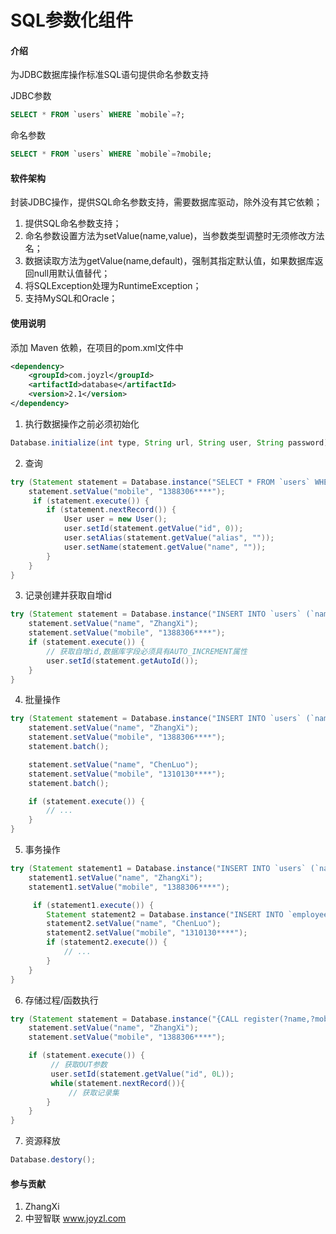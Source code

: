# SQL参数化组件

#### 介绍
为JDBC数据库操作标准SQL语句提供命名参数支持

JDBC参数
```SQL
SELECT * FROM `users` WHERE `mobile`=?;
```
命名参数
```SQL
SELECT * FROM `users` WHERE `mobile`=?mobile;
```

#### 软件架构
封装JDBC操作，提供SQL命名参数支持，需要数据库驱动，除外没有其它依赖；
1. 提供SQL命名参数支持；
2. 命名参数设置方法为setValue(name,value)，当参数类型调整时无须修改方法名；
3. 数据读取方法为getValue(name,default)，强制其指定默认值，如果数据库返回null用默认值替代；
4. 将SQLException处理为RuntimeException；
5. 支持MySQL和Oracle；

#### 使用说明

添加 Maven 依赖，在项目的pom.xml文件中

```xml
<dependency>
	<groupId>com.joyzl</groupId>
	<artifactId>database</artifactId>
	<version>2.1</version>
</dependency>
```

1.  执行数据操作之前必须初始化
```java
Database.initialize(int type, String url, String user, String password);
```
2.  查询
```java
try (Statement statement = Database.instance("SELECT * FROM `users` WHERE `mobile`=?mobile")){
    statement.setValue("mobile", "1388306****");
     if (statement.execute()) {
        if (statement.nextRecord()) {
            User user = new User();
            user.setId(statement.getValue("id", 0));
            user.setAlias(statement.getValue("alias", ""));
            user.setName(statement.getValue("name", ""));
        }
    }
}
```
3.  记录创建并获取自增id
```java
try (Statement statement = Database.instance("INSERT INTO `users` (`name`,`mobile`) VALUES (?name,?mobile)")){
    statement.setValue("name", "ZhangXi");
    statement.setValue("mobile", "1388306****");
    if (statement.execute()) {
        // 获取自增id,数据库字段必须具有AUTO_INCREMENT属性
        user.setId(statement.getAutoId());
    }
}
```
4. 批量操作
```java
try (Statement statement = Database.instance("INSERT INTO `users` (`name`,`mobile`) VALUES (?name,?mobile)")){
    statement.setValue("name", "ZhangXi");
    statement.setValue("mobile", "1388306****");
    statement.batch();

    statement.setValue("name", "ChenLuo");
    statement.setValue("mobile", "1310130****");
    statement.batch();

    if (statement.execute()) {
        // ...
    }
}
```
5. 事务操作
```java
try (Statement statement1 = Database.instance("INSERT INTO `users` (`name`,`mobile`) VALUES (?name,?mobile)", true)){
    statement1.setValue("name", "ZhangXi");
    statement1.setValue("mobile", "1388306****");

     if (statement1.execute()) {
        Statement statement2 = Database.instance("INSERT INTO `employees` (`name`,`mobile`) VALUES (?name,?mobile)", statement1);
        statement2.setValue("name", "ChenLuo");
        statement2.setValue("mobile", "1310130****");
        if (statement2.execute()) {
            // ...
        }
    }
}
```
6. 存储过程/函数执行
```java
try (Statement statement = Database.instance("{CALL register(?name,?mobile,?id:LONG)}")){
    statement.setValue("name", "ZhangXi");
    statement.setValue("mobile", "1388306****");

    if (statement.execute()) {
         // 获取OUT参数
         user.setId(statement.getValue("id", 0L));
         while(statement.nextRecord()){
             // 获取记录集
        }
    }
}
```
7. 资源释放
```java
Database.destory();
```

#### 参与贡献

1. ZhangXi
2. 中翌智联 www.joyzl.com
